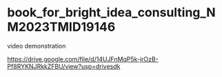 # book_for_bright_idea_consulting_NM2023TMID19146

video demonstration

https://drive.google.com/file/d/14UJFnMqP5k-jrOzB-Pf8RYKNJRkkZFBU/view?usp=drivesdk
